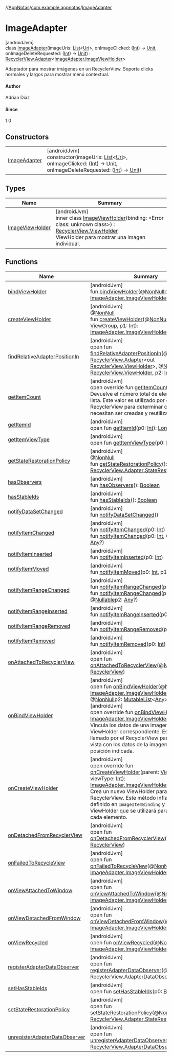 //[AppNotas](../../../index.md)/[com.example.appnotas](../index.md)/[ImageAdapter](index.md)

# ImageAdapter

[androidJvm]\
class [ImageAdapter](index.md)(imageUris: [List](https://kotlinlang.org/api/latest/jvm/stdlib/kotlin-stdlib/kotlin.collections/-list/index.html)&lt;[Uri](https://developer.android.com/reference/kotlin/android/net/Uri.html)&gt;, onImageClicked: ([Int](https://kotlinlang.org/api/latest/jvm/stdlib/kotlin-stdlib/kotlin/-int/index.html)) -&gt; [Unit](https://kotlinlang.org/api/latest/jvm/stdlib/kotlin-stdlib/kotlin/-unit/index.html), onImageDeleteRequested: ([Int](https://kotlinlang.org/api/latest/jvm/stdlib/kotlin-stdlib/kotlin/-int/index.html)) -&gt; [Unit](https://kotlinlang.org/api/latest/jvm/stdlib/kotlin-stdlib/kotlin/-unit/index.html)) : [RecyclerView.Adapter](https://developer.android.com/reference/kotlin/androidx/recyclerview/widget/RecyclerView.Adapter.html)&lt;[ImageAdapter.ImageViewHolder](-image-view-holder/index.md)&gt; 

Adaptador para mostrar imágenes en un RecyclerView. Soporta clicks normales y largos para mostrar menú contextual.

#### Author

Adrian Diaz

#### Since

1.0

## Constructors

| | |
|---|---|
| [ImageAdapter](-image-adapter.md) | [androidJvm]<br>constructor(imageUris: [List](https://kotlinlang.org/api/latest/jvm/stdlib/kotlin-stdlib/kotlin.collections/-list/index.html)&lt;[Uri](https://developer.android.com/reference/kotlin/android/net/Uri.html)&gt;, onImageClicked: ([Int](https://kotlinlang.org/api/latest/jvm/stdlib/kotlin-stdlib/kotlin/-int/index.html)) -&gt; [Unit](https://kotlinlang.org/api/latest/jvm/stdlib/kotlin-stdlib/kotlin/-unit/index.html), onImageDeleteRequested: ([Int](https://kotlinlang.org/api/latest/jvm/stdlib/kotlin-stdlib/kotlin/-int/index.html)) -&gt; [Unit](https://kotlinlang.org/api/latest/jvm/stdlib/kotlin-stdlib/kotlin/-unit/index.html)) |

## Types

| Name | Summary |
|---|---|
| [ImageViewHolder](-image-view-holder/index.md) | [androidJvm]<br>inner class [ImageViewHolder](-image-view-holder/index.md)(binding: &lt;Error class: unknown class&gt;) : [RecyclerView.ViewHolder](https://developer.android.com/reference/kotlin/androidx/recyclerview/widget/RecyclerView.ViewHolder.html)<br>ViewHolder para mostrar una imagen individual. |

## Functions

| Name | Summary |
|---|---|
| [bindViewHolder](index.md#-1740051503%2FFunctions%2F310006415) | [androidJvm]<br>fun [bindViewHolder](index.md#-1740051503%2FFunctions%2F310006415)(@[NonNull](https://developer.android.com/reference/kotlin/androidx/annotation/NonNull.html)p0: [ImageAdapter.ImageViewHolder](-image-view-holder/index.md), p1: [Int](https://kotlinlang.org/api/latest/jvm/stdlib/kotlin-stdlib/kotlin/-int/index.html)) |
| [createViewHolder](../-trash-adapter/index.md#1423244545%2FFunctions%2F310006415) | [androidJvm]<br>@[NonNull](https://developer.android.com/reference/kotlin/androidx/annotation/NonNull.html)<br>fun [createViewHolder](../-trash-adapter/index.md#1423244545%2FFunctions%2F310006415)(@[NonNull](https://developer.android.com/reference/kotlin/androidx/annotation/NonNull.html)p0: [ViewGroup](https://developer.android.com/reference/kotlin/android/view/ViewGroup.html), p1: [Int](https://kotlinlang.org/api/latest/jvm/stdlib/kotlin-stdlib/kotlin/-int/index.html)): [ImageAdapter.ImageViewHolder](-image-view-holder/index.md) |
| [findRelativeAdapterPositionIn](../-trash-adapter/index.md#-1238180073%2FFunctions%2F310006415) | [androidJvm]<br>open fun [findRelativeAdapterPositionIn](../-trash-adapter/index.md#-1238180073%2FFunctions%2F310006415)(@[NonNull](https://developer.android.com/reference/kotlin/androidx/annotation/NonNull.html)p0: [RecyclerView.Adapter](https://developer.android.com/reference/kotlin/androidx/recyclerview/widget/RecyclerView.Adapter.html)&lt;out [RecyclerView.ViewHolder](https://developer.android.com/reference/kotlin/androidx/recyclerview/widget/RecyclerView.ViewHolder.html)&gt;, @[NonNull](https://developer.android.com/reference/kotlin/androidx/annotation/NonNull.html)p1: [RecyclerView.ViewHolder](https://developer.android.com/reference/kotlin/androidx/recyclerview/widget/RecyclerView.ViewHolder.html), p2: [Int](https://kotlinlang.org/api/latest/jvm/stdlib/kotlin-stdlib/kotlin/-int/index.html)): [Int](https://kotlinlang.org/api/latest/jvm/stdlib/kotlin-stdlib/kotlin/-int/index.html) |
| [getItemCount](get-item-count.md) | [androidJvm]<br>open override fun [getItemCount](get-item-count.md)(): [Int](https://kotlinlang.org/api/latest/jvm/stdlib/kotlin-stdlib/kotlin/-int/index.html)<br>Devuelve el número total de elementos en la lista. Este valor es utilizado por el RecyclerView para determinar cuántas vistas necesitan ser creadas y reutilizadas. |
| [getItemId](../-trash-adapter/index.md#725914875%2FFunctions%2F310006415) | [androidJvm]<br>open fun [getItemId](../-trash-adapter/index.md#725914875%2FFunctions%2F310006415)(p0: [Int](https://kotlinlang.org/api/latest/jvm/stdlib/kotlin-stdlib/kotlin/-int/index.html)): [Long](https://kotlinlang.org/api/latest/jvm/stdlib/kotlin-stdlib/kotlin/-long/index.html) |
| [getItemViewType](../-trash-adapter/index.md#714126295%2FFunctions%2F310006415) | [androidJvm]<br>open fun [getItemViewType](../-trash-adapter/index.md#714126295%2FFunctions%2F310006415)(p0: [Int](https://kotlinlang.org/api/latest/jvm/stdlib/kotlin-stdlib/kotlin/-int/index.html)): [Int](https://kotlinlang.org/api/latest/jvm/stdlib/kotlin-stdlib/kotlin/-int/index.html) |
| [getStateRestorationPolicy](../-trash-adapter/index.md#1717359980%2FFunctions%2F310006415) | [androidJvm]<br>@[NonNull](https://developer.android.com/reference/kotlin/androidx/annotation/NonNull.html)<br>fun [getStateRestorationPolicy](../-trash-adapter/index.md#1717359980%2FFunctions%2F310006415)(): [RecyclerView.Adapter.StateRestorationPolicy](https://developer.android.com/reference/kotlin/androidx/recyclerview/widget/RecyclerView.Adapter.StateRestorationPolicy.html) |
| [hasObservers](../-trash-adapter/index.md#1092162006%2FFunctions%2F310006415) | [androidJvm]<br>fun [hasObservers](../-trash-adapter/index.md#1092162006%2FFunctions%2F310006415)(): [Boolean](https://kotlinlang.org/api/latest/jvm/stdlib/kotlin-stdlib/kotlin/-boolean/index.html) |
| [hasStableIds](../-trash-adapter/index.md#16685238%2FFunctions%2F310006415) | [androidJvm]<br>fun [hasStableIds](../-trash-adapter/index.md#16685238%2FFunctions%2F310006415)(): [Boolean](https://kotlinlang.org/api/latest/jvm/stdlib/kotlin-stdlib/kotlin/-boolean/index.html) |
| [notifyDataSetChanged](../-trash-adapter/index.md#-1095556076%2FFunctions%2F310006415) | [androidJvm]<br>fun [notifyDataSetChanged](../-trash-adapter/index.md#-1095556076%2FFunctions%2F310006415)() |
| [notifyItemChanged](../-trash-adapter/index.md#-1721030169%2FFunctions%2F310006415) | [androidJvm]<br>fun [notifyItemChanged](../-trash-adapter/index.md#-1721030169%2FFunctions%2F310006415)(p0: [Int](https://kotlinlang.org/api/latest/jvm/stdlib/kotlin-stdlib/kotlin/-int/index.html))<br>fun [notifyItemChanged](../-trash-adapter/index.md#748267402%2FFunctions%2F310006415)(p0: [Int](https://kotlinlang.org/api/latest/jvm/stdlib/kotlin-stdlib/kotlin/-int/index.html), @[Nullable](https://developer.android.com/reference/kotlin/androidx/annotation/Nullable.html)p1: [Any](https://kotlinlang.org/api/latest/jvm/stdlib/kotlin-stdlib/kotlin/-any/index.html)?) |
| [notifyItemInserted](../-trash-adapter/index.md#2137269507%2FFunctions%2F310006415) | [androidJvm]<br>fun [notifyItemInserted](../-trash-adapter/index.md#2137269507%2FFunctions%2F310006415)(p0: [Int](https://kotlinlang.org/api/latest/jvm/stdlib/kotlin-stdlib/kotlin/-int/index.html)) |
| [notifyItemMoved](../-trash-adapter/index.md#-1694317867%2FFunctions%2F310006415) | [androidJvm]<br>fun [notifyItemMoved](../-trash-adapter/index.md#-1694317867%2FFunctions%2F310006415)(p0: [Int](https://kotlinlang.org/api/latest/jvm/stdlib/kotlin-stdlib/kotlin/-int/index.html), p1: [Int](https://kotlinlang.org/api/latest/jvm/stdlib/kotlin-stdlib/kotlin/-int/index.html)) |
| [notifyItemRangeChanged](../-trash-adapter/index.md#1769183193%2FFunctions%2F310006415) | [androidJvm]<br>fun [notifyItemRangeChanged](../-trash-adapter/index.md#1769183193%2FFunctions%2F310006415)(p0: [Int](https://kotlinlang.org/api/latest/jvm/stdlib/kotlin-stdlib/kotlin/-int/index.html), p1: [Int](https://kotlinlang.org/api/latest/jvm/stdlib/kotlin-stdlib/kotlin/-int/index.html))<br>fun [notifyItemRangeChanged](../-trash-adapter/index.md#1916975740%2FFunctions%2F310006415)(p0: [Int](https://kotlinlang.org/api/latest/jvm/stdlib/kotlin-stdlib/kotlin/-int/index.html), p1: [Int](https://kotlinlang.org/api/latest/jvm/stdlib/kotlin-stdlib/kotlin/-int/index.html), @[Nullable](https://developer.android.com/reference/kotlin/androidx/annotation/Nullable.html)p2: [Any](https://kotlinlang.org/api/latest/jvm/stdlib/kotlin-stdlib/kotlin/-any/index.html)?) |
| [notifyItemRangeInserted](../-trash-adapter/index.md#-2104748521%2FFunctions%2F310006415) | [androidJvm]<br>fun [notifyItemRangeInserted](../-trash-adapter/index.md#-2104748521%2FFunctions%2F310006415)(p0: [Int](https://kotlinlang.org/api/latest/jvm/stdlib/kotlin-stdlib/kotlin/-int/index.html), p1: [Int](https://kotlinlang.org/api/latest/jvm/stdlib/kotlin-stdlib/kotlin/-int/index.html)) |
| [notifyItemRangeRemoved](../-trash-adapter/index.md#999899269%2FFunctions%2F310006415) | [androidJvm]<br>fun [notifyItemRangeRemoved](../-trash-adapter/index.md#999899269%2FFunctions%2F310006415)(p0: [Int](https://kotlinlang.org/api/latest/jvm/stdlib/kotlin-stdlib/kotlin/-int/index.html), p1: [Int](https://kotlinlang.org/api/latest/jvm/stdlib/kotlin-stdlib/kotlin/-int/index.html)) |
| [notifyItemRemoved](../-trash-adapter/index.md#-189254469%2FFunctions%2F310006415) | [androidJvm]<br>fun [notifyItemRemoved](../-trash-adapter/index.md#-189254469%2FFunctions%2F310006415)(p0: [Int](https://kotlinlang.org/api/latest/jvm/stdlib/kotlin-stdlib/kotlin/-int/index.html)) |
| [onAttachedToRecyclerView](../-trash-adapter/index.md#-1243461790%2FFunctions%2F310006415) | [androidJvm]<br>open fun [onAttachedToRecyclerView](../-trash-adapter/index.md#-1243461790%2FFunctions%2F310006415)(@[NonNull](https://developer.android.com/reference/kotlin/androidx/annotation/NonNull.html)p0: [RecyclerView](https://developer.android.com/reference/kotlin/androidx/recyclerview/widget/RecyclerView.html)) |
| [onBindViewHolder](index.md#-1828885108%2FFunctions%2F310006415) | [androidJvm]<br>open fun [onBindViewHolder](index.md#-1828885108%2FFunctions%2F310006415)(@[NonNull](https://developer.android.com/reference/kotlin/androidx/annotation/NonNull.html)p0: [ImageAdapter.ImageViewHolder](-image-view-holder/index.md), p1: [Int](https://kotlinlang.org/api/latest/jvm/stdlib/kotlin-stdlib/kotlin/-int/index.html), @[NonNull](https://developer.android.com/reference/kotlin/androidx/annotation/NonNull.html)p2: [MutableList](https://kotlinlang.org/api/latest/jvm/stdlib/kotlin-stdlib/kotlin.collections/-mutable-list/index.html)&lt;[Any](https://kotlinlang.org/api/latest/jvm/stdlib/kotlin-stdlib/kotlin/-any/index.html)&gt;)<br>[androidJvm]<br>open override fun [onBindViewHolder](on-bind-view-holder.md)(holder: [ImageAdapter.ImageViewHolder](-image-view-holder/index.md), position: [Int](https://kotlinlang.org/api/latest/jvm/stdlib/kotlin-stdlib/kotlin/-int/index.html))<br>Vincula los datos de una imagen al ViewHolder correspondiente. Este método es llamado por el RecyclerView para actualizar la vista con los datos de la imagen en la posición indicada. |
| [onCreateViewHolder](on-create-view-holder.md) | [androidJvm]<br>open override fun [onCreateViewHolder](on-create-view-holder.md)(parent: [ViewGroup](https://developer.android.com/reference/kotlin/android/view/ViewGroup.html), viewType: [Int](https://kotlinlang.org/api/latest/jvm/stdlib/kotlin-stdlib/kotlin/-int/index.html)): [ImageAdapter.ImageViewHolder](-image-view-holder/index.md)<br>Crea un nuevo ViewHolder para el RecyclerView. Este método infla el diseño definido en `ImageItemBinding` y lo asocia al ViewHolder que se utilizará para mostrar cada elemento. |
| [onDetachedFromRecyclerView](../-trash-adapter/index.md#-1201433889%2FFunctions%2F310006415) | [androidJvm]<br>open fun [onDetachedFromRecyclerView](../-trash-adapter/index.md#-1201433889%2FFunctions%2F310006415)(@[NonNull](https://developer.android.com/reference/kotlin/androidx/annotation/NonNull.html)p0: [RecyclerView](https://developer.android.com/reference/kotlin/androidx/recyclerview/widget/RecyclerView.html)) |
| [onFailedToRecycleView](index.md#-885866505%2FFunctions%2F310006415) | [androidJvm]<br>open fun [onFailedToRecycleView](index.md#-885866505%2FFunctions%2F310006415)(@[NonNull](https://developer.android.com/reference/kotlin/androidx/annotation/NonNull.html)p0: [ImageAdapter.ImageViewHolder](-image-view-holder/index.md)): [Boolean](https://kotlinlang.org/api/latest/jvm/stdlib/kotlin-stdlib/kotlin/-boolean/index.html) |
| [onViewAttachedToWindow](index.md#-483130287%2FFunctions%2F310006415) | [androidJvm]<br>open fun [onViewAttachedToWindow](index.md#-483130287%2FFunctions%2F310006415)(@[NonNull](https://developer.android.com/reference/kotlin/androidx/annotation/NonNull.html)p0: [ImageAdapter.ImageViewHolder](-image-view-holder/index.md)) |
| [onViewDetachedFromWindow](index.md#-748144818%2FFunctions%2F310006415) | [androidJvm]<br>open fun [onViewDetachedFromWindow](index.md#-748144818%2FFunctions%2F310006415)(@[NonNull](https://developer.android.com/reference/kotlin/androidx/annotation/NonNull.html)p0: [ImageAdapter.ImageViewHolder](-image-view-holder/index.md)) |
| [onViewRecycled](index.md#887582195%2FFunctions%2F310006415) | [androidJvm]<br>open fun [onViewRecycled](index.md#887582195%2FFunctions%2F310006415)(@[NonNull](https://developer.android.com/reference/kotlin/androidx/annotation/NonNull.html)p0: [ImageAdapter.ImageViewHolder](-image-view-holder/index.md)) |
| [registerAdapterDataObserver](../-trash-adapter/index.md#-149943229%2FFunctions%2F310006415) | [androidJvm]<br>open fun [registerAdapterDataObserver](../-trash-adapter/index.md#-149943229%2FFunctions%2F310006415)(@[NonNull](https://developer.android.com/reference/kotlin/androidx/annotation/NonNull.html)p0: [RecyclerView.AdapterDataObserver](https://developer.android.com/reference/kotlin/androidx/recyclerview/widget/RecyclerView.AdapterDataObserver.html)) |
| [setHasStableIds](../-trash-adapter/index.md#1991189249%2FFunctions%2F310006415) | [androidJvm]<br>open fun [setHasStableIds](../-trash-adapter/index.md#1991189249%2FFunctions%2F310006415)(p0: [Boolean](https://kotlinlang.org/api/latest/jvm/stdlib/kotlin-stdlib/kotlin/-boolean/index.html)) |
| [setStateRestorationPolicy](../-trash-adapter/index.md#1439711293%2FFunctions%2F310006415) | [androidJvm]<br>open fun [setStateRestorationPolicy](../-trash-adapter/index.md#1439711293%2FFunctions%2F310006415)(@[NonNull](https://developer.android.com/reference/kotlin/androidx/annotation/NonNull.html)p0: [RecyclerView.Adapter.StateRestorationPolicy](https://developer.android.com/reference/kotlin/androidx/recyclerview/widget/RecyclerView.Adapter.StateRestorationPolicy.html)) |
| [unregisterAdapterDataObserver](../-trash-adapter/index.md#607934410%2FFunctions%2F310006415) | [androidJvm]<br>open fun [unregisterAdapterDataObserver](../-trash-adapter/index.md#607934410%2FFunctions%2F310006415)(@[NonNull](https://developer.android.com/reference/kotlin/androidx/annotation/NonNull.html)p0: [RecyclerView.AdapterDataObserver](https://developer.android.com/reference/kotlin/androidx/recyclerview/widget/RecyclerView.AdapterDataObserver.html)) |
